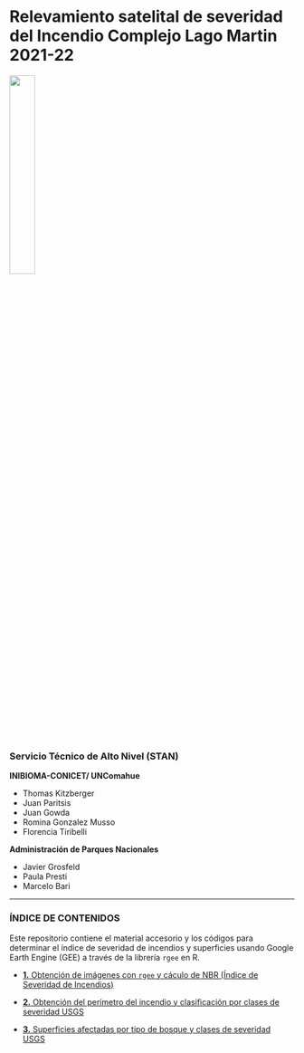 Relevamiento satelital de severidad del Incendio Complejo Lago Martin
2021-22
================

<img src="_images/0_Logo.jpg" width="30%" style="display: block; margin: auto auto auto 0;" />

### **Servicio Técnico de Alto Nivel (STAN)**

**INIBIOMA-CONICET/ UNComahue**

-   Thomas Kitzberger
-   Juan Paritsis
-   Juan Gowda
-   Romina Gonzalez Musso
-   Florencia Tiribelli

**Administración de Parques Nacionales**

-   Javier Grosfeld
-   Paula Presti
-   Marcelo Bari

------------------------------------------------------------------------

### **ÍNDICE DE CONTENIDOS**

Este repositorio contiene el material accesorio y los códigos para
determinar el índice de severidad de incendios y superficies usando
Google Earth Engine (GEE) a través de la librería `rgee` en R.

-   [**1.** Obtención de imágenes con `rgee` y cáculo de NBR (Índice de
    Severidad de
    Incendios)](https://github.com/romina-gonzalez-musso/Severidad_IncendioLagoMartin/tree/master/_mds/1_Imagenes_rgee.md)

-   [**2.** Obtención del perímetro del incendio y clasificación por
    clases de severidad
    USGS](https://github.com/romina-gonzalez-musso/Severidad_IncendioLagoMartin/tree/master/_mds/2_NBR.md)

-   [**3.** Superficies afectadas por tipo de bosque y clases de
    severidad
    USGS](https://github.com/romina-gonzalez-musso/Severidad_IncendioLagoMartin/tree/master/_mds/3_Tipos_ftales.md)
